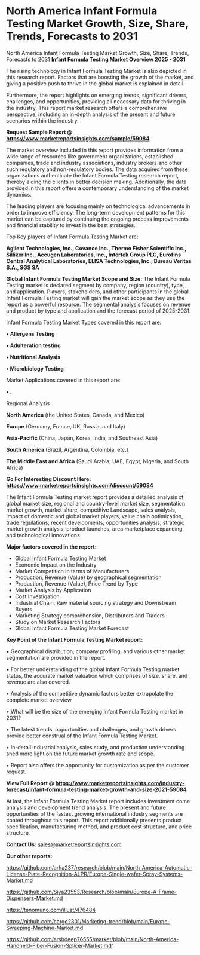 # North America Infant Formula Testing Market Growth, Size, Share, Trends, Forecasts to 2031
North America Infant Formula Testing Market Growth, Size, Share, Trends, Forecasts to 2031
<Strong> Infant Formula Testing Market Overview 2025 - 2031</strong>

The rising technology in Infant Formula Testing Market is also depicted in this research report. Factors that are boosting the growth of the market, and giving a positive push to thrive in the global market is explained in detail.

Furthermore, the report highlights on emerging trends, significant drivers, challenges, and opportunities, providing all necessary data for thriving in the industry. This report market research offers a comprehensive perspective, including an in-depth analysis of the present and future scenarios within the industry.

<strong>Request Sample Report @ <a href=https://www.marketreportsinsights.com/sample/59084>https://www.marketreportsinsights.com/sample/59084</a></strong>

The market overview included in this report provides information from a wide range of resources like government organizations, established companies, trade and industry associations, industry brokers and other such regulatory and non-regulatory bodies. The data acquired from these organizations authenticate the Infant Formula Testing research report, thereby aiding the clients in better decision making. Additionally, the data provided in this report offers a contemporary understanding of the market dynamics.

The leading players are focusing mainly on technological advancements in order to improve efficiency. The long-term development patterns for this market can be captured by continuing the ongoing process improvements and financial stability to invest in the best strategies.

Top Key players of Infant Formula Testing Market are:

<strong>Agilent Technologies, Inc., Covance Inc., Thermo Fisher Scientific Inc., Silliker Inc., Accugen Laboratories, Inc., Intertek Group PLC, Eurofins Central Analytical Laboratories, ELISA Technologies, Inc., Bureau Veritas S.A., SGS SA</strong>

<strong><b>Global Infant Formula Testing Market Scope and Size:</b></strong>
The Infant Formula Testing market is declared segment by company, region (country), type, and application. Players, stakeholders, and other participants in the global Infant Formula Testing market will gain the market scope as they use the report as a powerful resource. The segmental analysis focuses on revenue and product by type and application and the forecast period of 2025-2031.

Infant Formula Testing Market Types covered in this report are:

<strong>• Allergens Testing

• Adulteration testing

• Nutritional Analysis

• Microbiology Testing</strong>

Market Applications covered in this report are:

<strong>• .</strong> 

Regional Analysis

<strong>North America</strong> (the United States, Canada, and Mexico)

<strong>Europe</strong> (Germany, France, UK, Russia, and Italy)

<strong>Asia-Pacific</strong> (China, Japan, Korea, India, and Southeast Asia)

<strong>South America</strong> (Brazil, Argentina, Colombia, etc.)

<strong>The Middle East and Africa</strong> (Saudi Arabia, UAE, Egypt, Nigeria, and South Africa)

<strong>Go For Interesting Discount Here: <a href=https://www.marketreportsinsights.com/discount/59084>https://www.marketreportsinsights.com/discount/59084</a></strong>

The Infant Formula Testing market report provides a detailed analysis of global market size, regional and country-level market size, segmentation market growth, market share, competitive Landscape, sales analysis, impact of domestic and global market players, value chain optimization, trade regulations, recent developments, opportunities analysis, strategic market growth analysis, product launches, area marketplace expanding, and technological innovations.

<strong><b>Major factors covered in the report:</b></strong>
<ul>
  <li>Global Infant Formula Testing Market </li>
  <li>Economic Impact on the Industry</li>
  <li>Market Competition in terms of Manufacturers</li>
  <li>Production, Revenue (Value) by geographical segmentation</li>
  <li>Production, Revenue (Value), Price Trend by Type</li>
  <li>Market Analysis by Application</li>
  <li>Cost Investigation</li>
  <li>Industrial Chain, Raw material sourcing strategy and Downstream Buyers</li>
  <li>Marketing Strategy comprehension, Distributors and Traders</li>
  <li>Study on Market Research Factors</li>
  <li>Global Infant Formula Testing Market Forecast</li>
</ul>

<strong><b>Key Point of the Infant Formula Testing Market report:</b></strong>

• Geographical distribution, company profiling, and various other market segmentation are provided in the report.

• For better understanding of the global Infant Formula Testing market status, the accurate market valuation which comprises of size, share, and revenue are also covered.

• Analysis of the competitive dynamic factors better extrapolate the complete market overview

• What will be the size of the emerging Infant Formula Testing market in 2031?

• The latest trends, opportunities and challenges, and growth drivers provide better construal of the Infant Formula Testing Market.

• In-detail industrial analysis, sales study, and production understanding shed more light on the future market growth rate and scope.

• Report also offers the opportunity for customization as per the customer request.

<strong><b>View Full Report @ <a href=https://www.marketreportsinsights.com/industry-forecast/infant-formula-testing-market-growth-and-size-2021-59084>https://www.marketreportsinsights.com/industry-forecast/infant-formula-testing-market-growth-and-size-2021-59084</a></b></strong>


At last, the Infant Formula Testing Market report includes investment come analysis and development trend analysis. The present and future opportunities of the fastest growing international industry segments are coated throughout this report. This report additionally presents product specification, manufacturing method, and product cost structure, and price structure.

<strong>Contact Us:</strong>
sales@marketreportsinsights.com

<strong>Our other reports:</strong>

<a href=https://github.com/arha237/research/blob/main/North-America-Automatic-License-Plate-Recognition-ALPR/Europe-Single-wafer-Spray-Systems-Market.md>https://github.com/arha237/research/blob/main/North-America-Automatic-License-Plate-Recognition-ALPR/Europe-Single-wafer-Spray-Systems-Market.md</a>

<a href=https://github.com/Siya23553/Research/blob/main/Europe-A-Frame-Dispensers-Market.md>https://github.com/Siya23553/Research/blob/main/Europe-A-Frame-Dispensers-Market.md</a>

<a href=https://tanomuno.com/illust/476484>https://tanomuno.com/illust/476484</a>

<a href=https://github.com/cargo2301/Marketing-trend/blob/main/Europe-Sweeping-Machine-Market.md>https://github.com/cargo2301/Marketing-trend/blob/main/Europe-Sweeping-Machine-Market.md</a>

<a href=https://github.com/arshdeep76555/market/blob/main/North-America-Handheld-Fiber-Fusion-Splicer-Market.md>https://github.com/arshdeep76555/market/blob/main/North-America-Handheld-Fiber-Fusion-Splicer-Market.md</a>"
